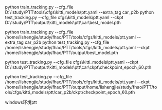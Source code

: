 
python train_tracking.py --cfg_file D:\1study\PTT\tools\cfgs\kitti_models\ptt.yaml --extra_tag car_p2b
python test_tracking.py --cfg_file cfgs\kitti_models\ptt.yaml --ckpt D:\1study\PTT\output\kitti_models\ptt\car\best_model.pth

python train_tracking.py --cfg_file /home/lishengjie/study/fhao/PTT/tools/cfgs/kitti_models/ptt.yaml --extra_tag car_p2b
python test_tracking.py --cfg_file /home/lishengjie/study/fhao/PTT/tools/cfgs/kitti_models/ptt.yaml --ckpt /home/lishengjie/study/fhao/PTT/output/best_model.pth


python test_tracking.py --cfg_file cfgs\kitti_models\ptt.yaml --ckpt D:\1study\PTT\output\kitti_models\ptt\car\ckpt\checkpoint_epoch_60.pth



python test_tracking.py --cfg_file /home/lishengjie/study/fhao/PTT/tools/cfgs/kitti_models/ptt.yaml --ckpt /home/lishengjie/study/fhao/PTT/output/home/lishengjie/study/fhao/PTT/tools/cfgs/kitti_models/ptt/car_p2b/ckpt/checkpoint_epoch_60.pth

windows环境ptt
